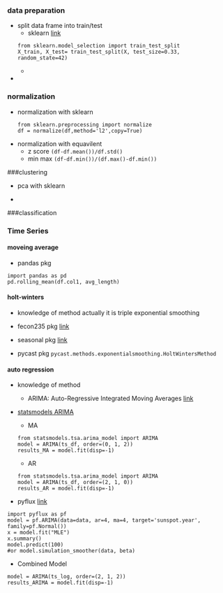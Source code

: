 ### data preparation
* split data frame into train/test
  - sklearn [link](http://scikit-learn.org/stable/modules/generated/sklearn.model_selection.train_test_split.html)
  ```
  from sklearn.model_selection import train_test_split
  X_train, X_test= train_test_split(X, test_size=0.33, random_state=42)
  ```
  - 
*

### normalization
* normalization with sklearn
  ```
  from sklearn.preprocessing import normalize
  df = normalize(df,method='l2',copy=True)
  ```
* normalization with equavilent
  * z score `(df-df.mean())/df.std()`
  * min max `(df-df.min())/(df.max()-df.min())`

###clustering
* pca with sklearn

*
###classification



### Time Series
#### moveing average
* pandas pkg
```
import pandas as pd
pd.rolling_mean(df.col1, avg_length)
```


#### holt-winters
* knowledge of method
actually it is triple exponential smoothing

* fecon235 pkg [link](https://github.com/rsvp/fecon235#dt_2015-08-01_094628)

* seasonal pkg [link](https://github.com/welch/seasonal/blob/master/examples/hw.py)

* pycast pkg
`pycast.methods.exponentialsmoothing.HoltWintersMethod`

#### auto regression
* knowledge of method

  * ARIMA: Auto-Regressive Integrated Moving Averages [link](https://www.analyticsvidhya.com/blog/2016/02/time-series-forecasting-codes-python/)

* [statsmodels ARIMA](http://www.statsmodels.org/0.6.1/generated/statsmodels.tsa.arima_model.ARIMA.html)

  * MA
  ```
  from statsmodels.tsa.arima_model import ARIMA
  model = ARIMA(ts_df, order=(0, 1, 2))  
  results_MA = model.fit(disp=-1) 
  ```
  
  * AR
  ```
  from statsmodels.tsa.arima_model import ARIMA
  model = ARIMA(ts_df, order=(2, 1, 0))  
  results_AR = model.fit(disp=-1)
  ```
  
* pyflux [link](http://www.pyflux.com/)
```
import pyflux as pf
model = pf.ARIMA(data=data, ar=4, ma=4, target='sunspot.year', family=pf.Normal())
x = model.fit("MLE")
x.summary()
model.predict(100) 
#or model.simulation_smoother(data, beta)
```

* Combined Model
```
model = ARIMA(ts_log, order=(2, 1, 2))  
results_ARIMA = model.fit(disp=-1)
```